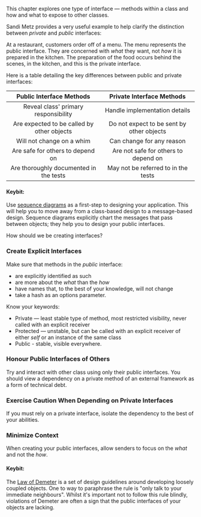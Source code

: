 This chapter explores one type of interface — methods within a class and how and what to expose to other classes.

Sandi Metz provides a very useful example to help clarify the distinction between _private_ and _public_ interfaces:

At a restaurant, customers order off of a menu. The menu represents the public interface. They are concerned with _what_ they want, not _how_ it is prepared in the kitchen. The preparation of the food occurs behind the scenes, in the kitchen, and this is the private interface.

Here is a table detailing the key differences between public and private interfaces:

| Public Interface Methods  | Private Interface Methods|
| :-----------------:| :---------------: |
| Reveal class' primary responsibility  | Handle implementation details |
| Are expected to be called by other objects | Do not expect to be sent by other objects |
| Will not change on a whim | Can change for any reason |
| Are safe for others to depend on | Are not safe for others to depend on |
| Are thoroughly documented in the tests | May not be referred to in the tests|

#### Keybit:

Use [sequence diagrams](http://en.wikipedia.org/wiki/Sequence_diagram) as a first-step to designing your application. This will help you to move away from a class-based design to a message-based design. Sequence diagrams explicitly chart the messages that pass between objects; they help you to design your public interfaces.

How should we be creating interfaces?

### Create Explicit Interfaces

Make sure that methods in the _public_ interface:

* are explicitly identified as such
* are more about the _what_ than the _how_
* have names that, to the best of your knowledge, will not change
* take a hash as an options parameter.


Know your keywords:

* Private — least stable type of method, most restricted visibility, never called with an explicit receiver
* Protected — unstable, but can be called with an explicit receiver of either _self_ or an instance of the same class
* Public - stable, visible everywhere.

### Honour Public Interfaces of Others

Try and interact with other class using only their public interfaces. You should view a dependency on a private method of an external framework as a form of technical debt.

### Exercise Caution When Depending on Private Interfaces

If you must rely on a private interface, isolate the dependency to the best of your abilities.

### Minimize Context

When creating your public interfaces, allow senders to focus on the _what_ and not the _how_.

#### Keybit:

The [Law of Demeter](http://en.wikipedia.org/wiki/Law_of_Demeter) is a set of design guidelines around developing loosely coupled objects. One to way to paraphrase the rule is "only talk to your immediate neighbours". Whilst it's important not to follow this rule blindly, violations of Demeter are often a sign that the public interfaces of your objects are lacking.
